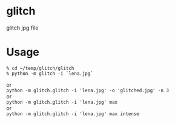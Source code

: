 glitch
======

glitch jpg file

# Usage
```
% cd ~/temp/glitch/glitch
% python -m glitch -i `lena.jpg`
```
or  
`python -m glitch.glitch -i 'lena.jpg' -o 'glitched.jpg' -n 3`  
or  
`python -m glitch.glitch -i 'lena.jpg' max`  
or  
`python -m glitch.glitch -i 'lena.jpg' max intense`  
